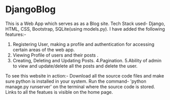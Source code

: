 # DjangoBlog
This is a Web App which serves as as a Blog site.
Tech Stack used- Django, HTML, CSS, Bootstrap, SQLite(using models.py).
I have added the following features:-
1. Registering User, making a profile and authentication for accessing certain areas of the web app.
2. Viewing Profile of users and their posts . 
3. Creating, Deleting and Updating Posts.
4.Pagination.
5.Ability of admin to view and update/delete all the posts and delete the user.

To see this website in action:-
Download all the source code files and make sure python is installed in your system. Run the command- 'python manage.py runserver' on the terminal where the source code is stored. Links to all the featues is visible on the home page.
